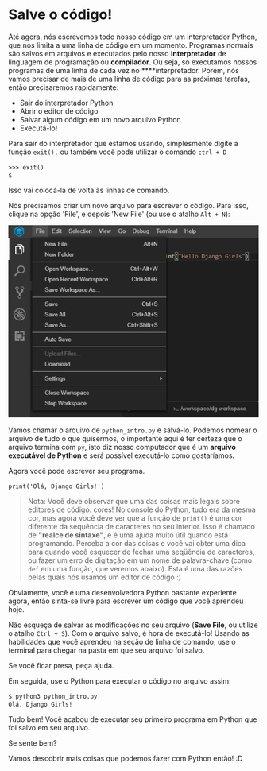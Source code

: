 # Salve o código!

Até agora, nós escrevemos todo nosso código em um interpretador Python, que nos limita a uma linha de código em um momento. Programas normais são salvos em arquivos e executados pelo nosso **interpretador** de linguagem de programação ou **compilador**. Ou seja, só executamos nossos programas de uma linha de cada vez no ****interpretador. Porém, nós vamos precisar de mais de uma linha de código para as próximas tarefas, então precisaremos rapidamente:

* Sair do interpretador Python
* Abrir o editor de código
* Salvar algum código em um novo arquivo Python
* Executá-lo!

Para sair do interpretador que estamos usando, simplesmente digite a função `exit(),` ou também você pode utilizar o comando `ctrl + D`

```text
>>> exit()
$
```

Isso vai colocá-la de volta às linhas de comando.

Nós precisamos criar um novo arquivo para escrever o código. Para isso, clique na opção 'File', e depois 'New File' \(ou use o atalho `Alt + N`\):

![Tela de op&#xE7;&#xF5;es em File do Gitpod](../../.gitbook/assets/image%20%2815%29.png)

Vamos chamar o arquivo de `python_intro.py` e salvá-lo. Podemos nomear o arquivo de tudo o que quisermos, o importante aqui é ter certeza que o arquivo termina com `py`, isto diz nosso computador que é um **arquivo executável de Python** e será possível executá-lo como gostaríamos.

Agora você pode escrever seu programa.

```text
print('Olá, Django Girls!')
```

> Nota: Você deve observar que uma das coisas mais legais sobre editores de código: cores! No console do Python, tudo era da mesma cor, mas agora você deve ver que a função de `print()` é uma cor diferente da sequência de caracteres no seu interior. Isso é chamado de **"realce de sintaxe"**, e é uma ajuda muito útil quando está programando. Perceba a cor das coisas e você vai obter uma dica para quando você esquecer de fechar uma seqüência de caracteres, ou fazer um erro de digitação em um nome de palavra-chave \(como `def` em uma função, que veremos abaixo\). Esta é uma das razões pelas quais nós usamos um editor de código :\)

Obviamente, você é uma desenvolvedora Python bastante experiente agora, então sinta-se livre para escrever um código que você aprendeu hoje.

Não esqueça de salvar as modificações no seu arquivo \(**Save File**, ou utilize o atalho `Ctrl + S`\). Com o arquivo salvo, é hora de executá-lo! Usando as habilidades que você aprendeu na seção de linha de comando, use o terminal para chegar na pasta em que seu arquivo foi salvo.

Se você ficar presa, peça ajuda.

Em seguida, use o Python para executar o código no arquivo assim:

```text
$ python3 python_intro.py
Olá, Django Girls!
```

Tudo bem! Você acabou de executar seu primeiro programa em Python que foi salvo em seu arquivo.

Se sente bem?

Vamos descobrir mais coisas que podemos fazer com Python então! :D

